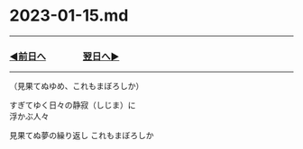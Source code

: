 # 2023-01-15.md

---

### [◀️前日へ](https://github.com/yuasys/chatty-journal/blob/main/2023/01/2023-01-14.md)&emsp;&emsp;&emsp;&emsp;[翌日へ▶️](https://github.com/yuasys/chatty-journal/blob/main/2023/01/2023-01-16.md)

---

（見果てぬゆめ、これもまぼろしか）

すぎてゆく日々の静寂（しじま）に  
浮かぶ人々

見果てぬ夢の繰り返し
これもまぼろしか
